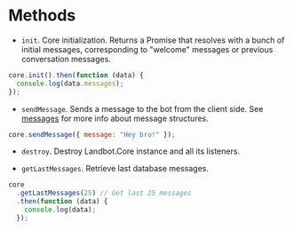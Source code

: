 # Methods

- `init`. Core initialization. Returns a Promise that resolves with a bunch of initial messages, corresponding to "welcome" messages or previous conversation messages.

```javascript
core.init().then(function (data) {
  console.log(data.messages);
});
```

- `sendMessage`. Sends a message to the bot from the client side. See [messages](./messages) for more info about message structures.

```javascript
core.sendMessage({ message: "Hey bro!" });
```

- `destroy`. Destroy Landbot.Core instance and all its listeners.

- `getLastMessages`. Retrieve last database messages.

```javascript
core
  .getLastMessages(25) // Get last 25 messages
  .then(function (data) {
    console.log(data);
  });
```
